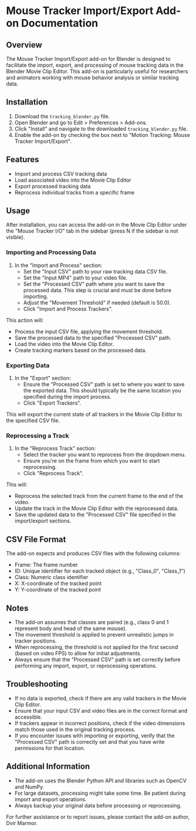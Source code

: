 # Mouse Tracker Import/Export Add-on Documentation

## Overview

The Mouse Tracker Import/Export add-on for Blender is designed to facilitate the import, export, and processing of mouse tracking data in the Blender Movie Clip Editor. This add-on is particularly useful for researchers and animators working with mouse behavior analysis or similar tracking data.

## Installation

1. Download the `tracking_blender.py` file.
2. Open Blender and go to Edit > Preferences > Add-ons.
3. Click "Install" and navigate to the downloaded `tracking_blender.py` file.
4. Enable the add-on by checking the box next to "Motion Tracking: Mouse Tracker Import/Export".

## Features

- Import and process CSV tracking data
- Load associated video into the Movie Clip Editor
- Export processed tracking data
- Reprocess individual tracks from a specific frame

## Usage

After installation, you can access the add-on in the Movie Clip Editor under the "Mouse Tracker I/O" tab in the sidebar (press N if the sidebar is not visible).

### Importing and Processing Data

1. In the "Import and Process" section:
   - Set the "Input CSV" path to your raw tracking data CSV file.
   - Set the "Input MP4" path to your video file.
   - Set the "Processed CSV" path where you want to save the processed data. This step is crucial and must be done before importing.
   - Adjust the "Movement Threshold" if needed (default is 50.0).
   - Click "Import and Process Trackers".

This action will:
- Process the input CSV file, applying the movement threshold.
- Save the processed data to the specified "Processed CSV" path.
- Load the video into the Movie Clip Editor.
- Create tracking markers based on the processed data.

### Exporting Data

1. In the "Export" section:
   - Ensure the "Processed CSV" path is set to where you want to save the exported data. This should typically be the same location you specified during the import process.
   - Click "Export Trackers".

This will export the current state of all trackers in the Movie Clip Editor to the specified CSV file.

### Reprocessing a Track

1. In the "Reprocess Track" section:
   - Select the tracker you want to reprocess from the dropdown menu.
   - Ensure you're on the frame from which you want to start reprocessing.
   - Click "Reprocess Track".

This will:
- Reprocess the selected track from the current frame to the end of the video.
- Update the track in the Movie Clip Editor with the reprocessed data.
- Save the updated data to the "Processed CSV" file specified in the import/export sections.

## CSV File Format

The add-on expects and produces CSV files with the following columns:
- Frame: The frame number
- ID: Unique identifier for each tracked object (e.g., "Class_0", "Class_1")
- Class: Numeric class identifier
- X: X-coordinate of the tracked point
- Y: Y-coordinate of the tracked point

## Notes

- The add-on assumes that classes are paired (e.g., class 0 and 1 represent body and head of the same mouse).
- The movement threshold is applied to prevent unrealistic jumps in tracker positions.
- When reprocessing, the threshold is not applied for the first second (based on video FPS) to allow for initial adjustments.
- Always ensure that the "Processed CSV" path is set correctly before performing any import, export, or reprocessing operations.

## Troubleshooting

- If no data is exported, check if there are any valid trackers in the Movie Clip Editor.
- Ensure that your input CSV and video files are in the correct format and accessible.
- If trackers appear in incorrect positions, check if the video dimensions match those used in the original tracking process.
- If you encounter issues with importing or exporting, verify that the "Processed CSV" path is correctly set and that you have write permissions for that location.

## Additional Information

- The add-on uses the Blender Python API and libraries such as OpenCV and NumPy.
- For large datasets, processing might take some time. Be patient during import and export operations.
- Always backup your original data before processing or reprocessing.

For further assistance or to report issues, please contact the add-on author, Dvir Marmor.

